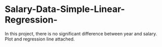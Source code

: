 # Salary-Data-Simple-Linear-Regression-

In this project, there is no significant difference between year and salary. Plot and regression line attached.
